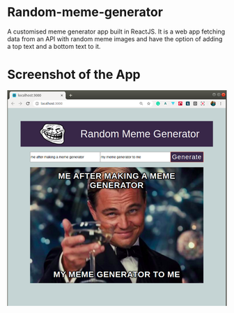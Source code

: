 # Random-meme-generator
A customised meme generator app built in ReactJS. It is a web app fetching data from an API with random meme images and have the option of adding a top text and a bottom text to it.

# Screenshot of the App
![](images/webapp.png)
